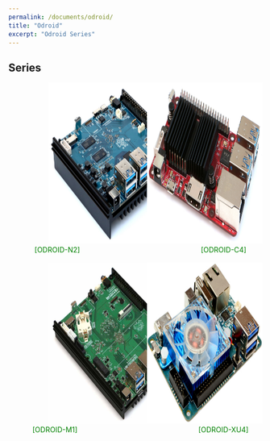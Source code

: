 ```yaml
---
permalink: /documents/odroid/
title: "Odroid"
excerpt: "Odroid Series"
---
```


## Series

<div style="display:flex; justify-content:center; align-items:center;">
  <a href="{{ site.baseurl }}/documents/odroidn2/"><img src="/assets/images/odroid-n2.jpg" alt="ODROID-N2" width="320" height="320" style="margin: 0 80px;"></a>
  <a href="{{ site.baseurl }}/documents/odroidc4/"><img src="/assets/images/odroid-c4.jpg" alt="ODROID-C4" width="320" height="320" style="margin-right:80px;"></a>
</div>
<div style="display:flex; justify-content:center;">
  <span style="color:green; margin: 0 240px 0 20px">[ODROID-N2]</span>
  <span style="color:green;">[ODROID-C4]</span>
</div>
<br>
<div style="display:flex; justify-content:center; align-items:center;">
  <a href="{{ site.baseurl }}/documents/odroidm1/"><img src="/assets/images/odroid-m1.jpg" alt="ODROID-M1" width="320" height="320" style="margin: 0 80px;"></a>
  <a href="{{ site.baseurl }}/documents/odroidxu4/"><img src="/assets/images/odroid-xu4.jpg" alt="ODROID-XU4" width="320" height="320" style="margin-right:80px;"></a>
</div>
<div style="display:flex; justify-content:center;">
  <span style="color:green; margin: 0 240px 0 20px">[ODROID-M1]</span>
  <span style="color:green;">[ODROID-XU4]</span>
</div>
